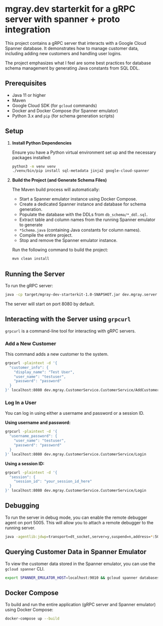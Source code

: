 # mgray.dev starterkit for a gRPC server with spanner + proto integration

This project contains a gRPC server that interacts with a Google Cloud Spanner database.
It demonstrates how to manage customer data, including adding new customers and handling user logins.

The project emphasizes what I feel are some best practices for database schema management by generating Java constants
from SQL DDL.

## Prerequisites

*   Java 11 or higher
*   Maven
*   Google Cloud SDK (for `gcloud` commands)
*   Docker and Docker Compose (for Spanner emulator)
*   Python 3.x and `pip` (for schema generation scripts)

## Setup

1.  **Install Python Dependencies**

    Ensure you have a Python virtual environment set up and the necessary packages installed:

    ```bash
    python3 -m venv venv
    ./venv/bin/pip install sql-metadata jinja2 google-cloud-spanner
    ```

2.  **Build the Project (and Generate Schema Files)**

    The Maven build process will automatically:
    *   Start a Spanner emulator instance using Docker Compose.
    *   Create a dedicated Spanner instance and database for schema generation.
    *   Populate the database with the DDLs from `db_schema/*_ddl.sql`.
    *   Extract table and column names from the running Spanner emulator to generate 
    *   `*Schema.java` (containing Java constants for column names).
    *   Compile the entire project.
    *   Stop and remove the Spanner emulator instance.

    Run the following command to build the project:

    ```bash
    mvn clean install
    ```
## Running the Server

To run the gRPC server:

```bash
java -cp target/mgray-dev-starterkit-1.0-SNAPSHOT.jar dev.mgray.server.Server [port]
```

The server will start on port 8080 by default.

## Interacting with the Server using `grpcurl`

`grpcurl` is a command-line tool for interacting with gRPC servers.

### Add a New Customer

This command adds a new customer to the system.

```bash
grpcurl -plaintext -d '{
  "customer_info": {
    "display_name": "Test User",
    "user_name": "testuser",
    "password": "password"
  }
}' localhost:8080 dev.mgray.CustomerService.CustomerService/AddCustomer
```

### Log In a User

You can log in using either a username and password or a session ID.

**Using username and password:**

```bash
grpcurl -plaintext -d '{
  "username_password": {
    "user_name": "testuser",
    "password": "password"
  }
}' localhost:8080 dev.mgray.CustomerService.CustomerService/Login
```

**Using a session ID:**

```bash
grpcurl -plaintext -d '{
  "session": {
    "session_id": "your_session_id_here"
  }
}' localhost:8080 dev.mgray.CustomerService.CustomerService/Login
```

## Debugging

To run the server in debug mode, you can enable the remote debugger agent on port 5005.
This will allow you to attach a remote debugger to the running server.

```bash
java -agentlib:jdwp=transport=dt_socket,server=y,suspend=n,address=*:5005 -jar target/mgray-dev-starterkit-1.0-SNAPSHOT.jar
```

## Querying Customer Data in Spanner Emulator

To view the customer data stored in the Spanner emulator, you can use the `gcloud spanner` CLI.

```bash
export SPANNER_EMULATOR_HOST=localhost:9010 && gcloud spanner databases execute-sql test-db --instance=test-instance --project=test-project --sql="SELECT CustomerId, UserName, Info, Session FROM Customer"
```

## Docker Compose

To build and run the entire application (gRPC server and Spanner emulator) using Docker Compose:

```bash
docker-compose up --build
```
